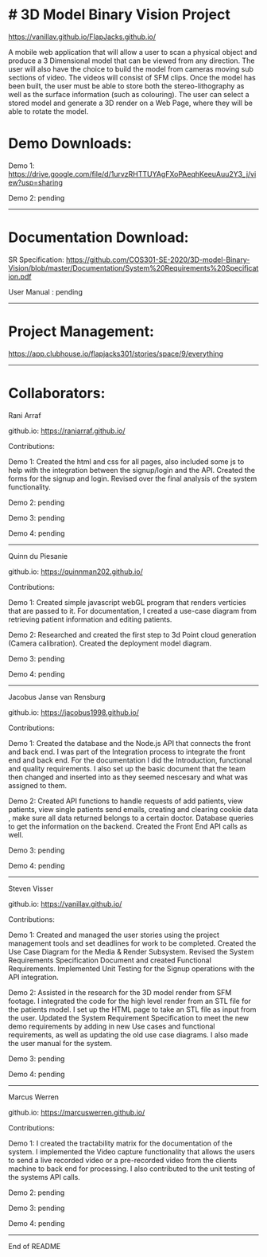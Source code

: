 \# 3D Model Binary Vision Project
=================================

https://vanillav.github.io/FlapJacks.github.io/

A mobile web application that will allow a user to scan a physical
object and produce a 3 Dimensional model that can be viewed from any
direction. The user will also have the choice to build the model from
cameras moving sub sections of video. The videos will consist of SFM
clips. Once the model has been built, the user must be able to store
both the stereo-lithography as well as the surface information (such as
colouring). The user can select a stored model and generate a 3D render
on a Web Page, where they will be able to rotate the model.

Demo Downloads: 
================

Demo 1: https://drive.google.com/file/d/1urvzRHTTUYAgFXoPAeqhKeeuAuu2Y3_j/view?usp=sharing 

Demo 2: pending

-----------------------------------------------------------------------------------------------------------------

Documentation Download:
=======================

SR Specification: https://github.com/COS301-SE-2020/3D-model-Binary-Vision/blob/master/Documentation/System%20Requirements%20Specification.pdf

User Manual     : pending

-----------------------------------------------------------------------------------------------------------------

Project Management:
====================

https://app.clubhouse.io/flapjacks301/stories/space/9/everything

-----------------------------------------------------------------------------------------------------------------

Collaborators: 
=============== 

Rani Arraf

github.io: https://raniarraf.github.io/

Contributions:

Demo 1: Created the html and css for all pages, also
included some js to help with the integration between the signup/login
and the API. Created the forms for the signup and login. Revised over
the final analysis of the system functionality. 

Demo 2: pending

Demo 3: pending

Demo 4: pending

-----------------------------------------------------------------------------------------------------------------
Quinn du Piesanie

github.io: https://quinnman202.github.io/

Contributions:

Demo 1: Created simple javascript webGL program that renders verticies
that are passed to it. For documentation, I created a use-case diagram from retrieving
patient information and editing patients.

Demo 2: Researched and created the first step to 3d Point cloud generation (Camera calibration).
Created the deployment model diagram.

Demo 3: pending

Demo 4: pending

-----------------------------------------------------------------------------------------------------------------
Jacobus Janse van Rensburg

github.io: https://jacobus1998.github.io/

Contributions:

Demo 1: Created the database and the Node.js API that 
connects the front and back end. I was part of the Integration process to 
integrate the front end and back end. For the documentation I did the Introduction, 
functional and quality requirements. I also set up the basic document that the
team then changed and inserted into as they seemed nescesary and what was assigned 
to them.

Demo 2: Created API functions to handle requests of add patients, view patients, view single patients 
send emails, creating and clearing cookie data , make sure all data returned belongs to a certain doctor.
Database queries to get the information on the backend. Created the Front End API calls as well.

Demo 3: pending

Demo 4: pending

-----------------------------------------------------------------------------------------------------------------
Steven Visser

github.io: https://vanillav.github.io/

Contributions:

Demo 1: Created and managed the user stories using the project
management tools and set deadlines for work to be completed. Created the
Use Case Diagram for the Media & Render Subsystem. Revised the System
Requirements Specification Document and created Functional Requirements.
Implemented Unit Testing for the Signup operations with the API
integration.

Demo 2: Assisted in the research for the 3D model render from SFM footage.
I integrated the code for the high level render from an STL file for the
patients model. I set up the HTML page to take an STL file as input from 
the user. Updated the System Requirement Specification to meet the new
demo requirements by adding in new Use cases and functional requirements, 
as well as updating the old use case diagrams. I also made the user manual
for the system.

Demo 3: pending

Demo 4: pending

-----------------------------------------------------------------------------------------------------------------

Marcus Werren

github.io: https://marcuswerren.github.io/

Contributions:

Demo 1: I created the tractability matrix for the documentation 
of the system. I implemented the Video capture functionality that allows the users 
to send a live recorded video or a pre-recorded video from the clients machine to 
back end for processing. I also contributed to the unit testing of the systems API calls.

Demo 2: pending

Demo 3: pending

Demo 4: pending

-----------------------------------------------------------------------------------------------------------------

End of README
